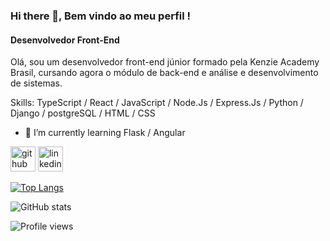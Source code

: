 ### Hi there 👋, Bem vindo ao meu perfil !
#### Desenvolvedor Front-End
Olá, sou um desenvolvedor front-end júnior formado pela Kenzie Academy Brasil, cursando agora o módulo de back-end e análise e desenvolvimento de sistemas.

Skills: TypeScript / React / JavaScript / Node.Js / Express.Js / Python / Django / postgreSQL / HTML / CSS

- 🌱 I’m currently learning Flask / Angular


[<img src='https://cdn.jsdelivr.net/npm/simple-icons@3.0.1/icons/github.svg' alt='github' height='40'>](https://github.com/viniciusgrp)  [<img src='https://cdn.jsdelivr.net/npm/simple-icons@3.0.1/icons/linkedin.svg' alt='linkedin' height='40'>](https://linkedin.com/in/viniciusgrp/)  

[![Top Langs](https://github-readme-stats.vercel.app/api/top-langs/?username=viniciusgrp)](https://github.com/anuraghazra/github-readme-stats)

![GitHub stats](https://github-readme-stats.vercel.app/api?username=viniciusgrp&show_icons=true&count_private=true)  

![Profile views](https://gpvc.arturio.dev/viniciusgrp)  
